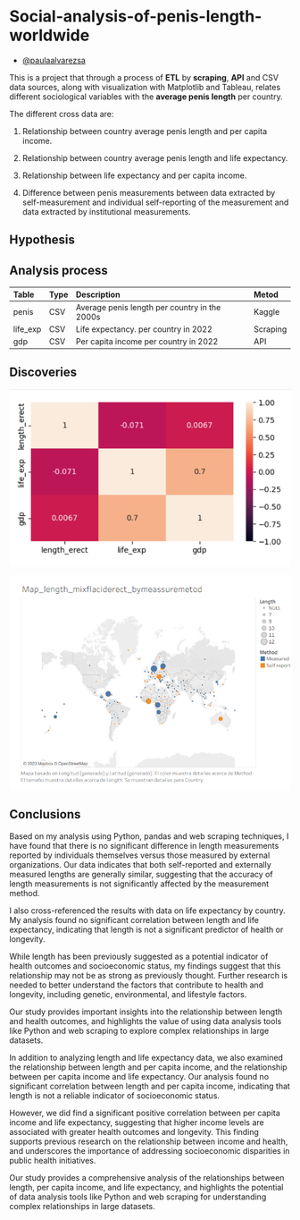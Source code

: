 # Social-analysis-of-penis-length-worldwide


- [@paulaalvarezsa](https://github.com/paulaalvarezsa)



This is a project that through a process of **ETL** by **scraping**, **API** and CSV data sources, along with visualization with Matplotlib and Tableau, relates different sociological variables with the **average penis length** per country.

The different cross data are: 

1. Relationship between country average penis length and per capita income.

2. Relationship between country average penis length and life expectancy.

3. Relationship between life expectancy and per capita income.

4. Difference between penis measurements between data extracted by self-measurement and individual self-reporting of the measurement and data extracted by institutional measurements.

## Hypothesis



## Analysis process

| Table | Type     | Description                |Metod|
| :-------- | :------- | :------------------------- |:-------  |
| penis | CSV | Average penis length per country in the 2000s | Kaggle |
| life_exp | CSV | Life expectancy. per country in 2022 | Scraping |
|  gdp| CSV| Per capita income per country in 2022 |API |


## Discoveries

![relationship_between_variables.png](https://github.com/paulaalvarezsa/Social-analysis-of-penis-length-worldwide/blob/main/images/relationship_between_variables.png)

![map_length_mixflaciderect_by method.png](https://github.com/paulaalvarezsa/Social-analysis-of-penis-length-worldwide/blob/main/images/map_length_mixflaciderect_by%20method.png)


## Conclusions

Based on my analysis using Python, pandas and web scraping techniques, I have found that there is no significant difference in length measurements reported by individuals themselves versus those measured by external organizations. Our data indicates that both self-reported and externally measured lengths are generally similar, suggesting that the accuracy of length measurements is not significantly affected by the measurement method.

I also cross-referenced the results with data on life expectancy by country. My analysis found no significant correlation between length and life expectancy, indicating that length is not a significant predictor of health or longevity.

While length has been previously suggested as a potential indicator of health outcomes and socioeconomic status, my findings suggest that this relationship may not be as strong as previously thought. Further research is needed to better understand the factors that contribute to health and longevity, including genetic, environmental, and lifestyle factors.

Our study provides important insights into the relationship between length and health outcomes, and highlights the value of using data analysis tools like Python and web scraping to explore complex relationships in large datasets.

In addition to analyzing length and life expectancy data, we also examined the relationship between  length and per capita income, and the relationship between per capita income and life expectancy. Our analysis found no significant correlation between length and per capita income, indicating that  length is not a reliable indicator of socioeconomic status.

However, we did find a significant positive correlation between per capita income and life expectancy, suggesting that higher income levels are associated with greater health outcomes and longevity. This finding supports previous research on the relationship between income and health, and underscores the importance of addressing socioeconomic disparities in public health initiatives.

Our study provides a comprehensive analysis of the relationships between length, per capita income, and life expectancy, and highlights the potential of data analysis tools like Python and web scraping for understanding complex relationships in large datasets.
